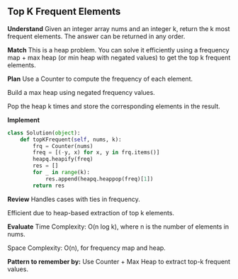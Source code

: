 ## Top K Frequent Elements
**Understand**
Given an integer array nums and an integer k, return the k most frequent elements. The answer can be returned in any order.

**Match**
This is a heap problem. You can solve it efficiently using a frequency map + max heap (or min heap with negated values) to get the top k frequent elements.

**Plan**
Use a Counter to compute the frequency of each element.

Build a max heap using negated frequency values.

Pop the heap k times and store the corresponding elements in the result.

**Implement**
```python
class Solution(object):
    def topKFrequent(self, nums, k):
        frq = Counter(nums)
        freq = [(-y, x) for x, y in frq.items()]
        heapq.heapify(freq)
        res = []
        for _ in range(k):
            res.append(heapq.heappop(freq)[1])
        return res
```

**Review**
Handles cases with ties in frequency.

Efficient due to heap-based extraction of top k elements.


**Evaluate**
Time Complexity: O(n log k), where n is the number of elements in nums.

Space Complexity: O(n), for frequency map and heap.

**Pattern to remember by:**
Use Counter + Max Heap to extract top-k frequent values.
